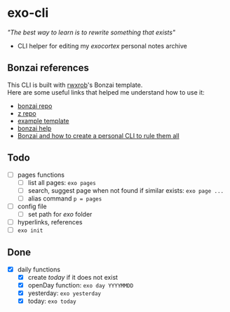 # exo-cli
_"The best way to learn is to rewrite something that exists"_

- CLI helper for editing my _exocortex_ personal notes archive

## Bonzai references
This CLI is built with [rwxrob](https://github.com/rwxrob)'s Bonzai template.  
Here are some useful links that helped me understand how to use it:

- [bonzai repo](https://github.com/rwxrob/bonzai)
- [z repo](https://github.com/rwxrob/z)
- [example template](https://github.com/rwxrob/bonzai-example)
- [bonzai help](https://github.com/rwxrob/help)
- [Bonzai and how to create a personal CLI to rule them all](https://dev.to/cherryramatis/bonzai-and-how-to-create-a-personal-cli-to-rule-them-all-1bnl)

## Todo
- [ ] pages functions
    - [ ] list all pages: `exo pages`
    - [ ] search, suggest page when not found if similar exists: `exo page ...`
    - [ ] alias command `p = pages`
- [ ] config file
    - [ ] set path for _exo_ folder
- [ ] hyperlinks, references
- [ ] `exo init`

## Done
- [x] daily functions
    - [x] create _today_ if it does not exist
    - [x] openDay function: `exo day YYYYMMDD`
    - [x] yesterday: `exo yesterday`
    - [x] today: `exo today`
